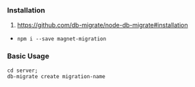 ### Installation
1. https://github.com/db-migrate/node-db-migrate#installation
- `npm i --save magnet-migration`

### Basic Usage

```
cd server;
db-migrate create migration-name
```
